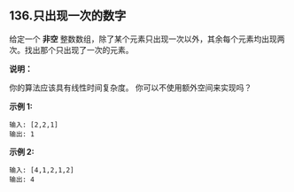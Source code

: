 ## 136.只出现一次的数字

给定一个 **非空** 整数数组，除了某个元素只出现一次以外，其余每个元素均出现两次。找出那个只出现了一次的元素。

**说明：**

你的算法应该具有线性时间复杂度。 你可以不使用额外空间来实现吗？

**示例 1:**

    输入: [2,2,1]
    输出: 1
**示例 2:**

    输入: [4,1,2,1,2]
    输出: 4
